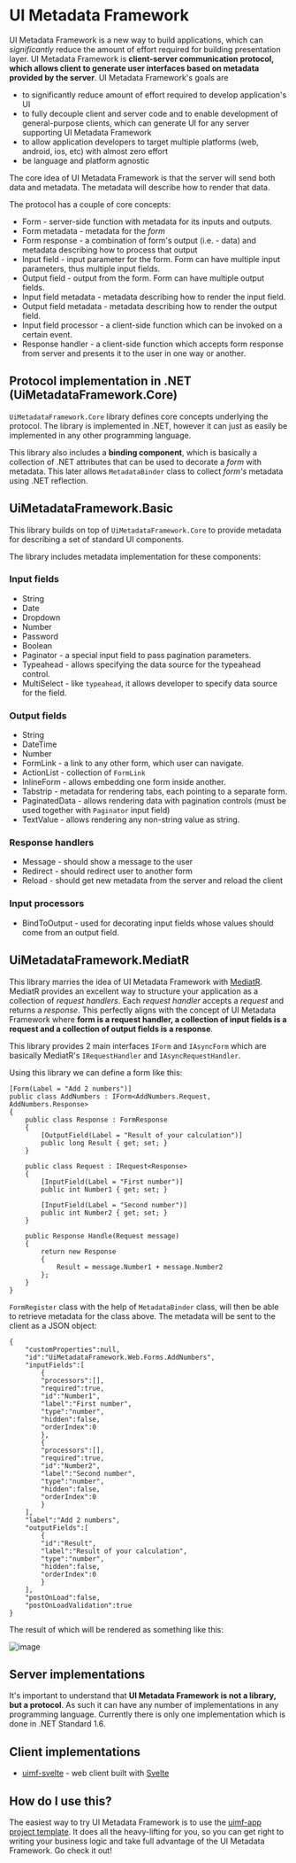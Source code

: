 # UI Metadata Framework

UI Metadata Framework is a new way to build applications, which can *significantly* reduce the amount of effort required for building presentation layer. UI Metadata Framework is **client-server communication protocol, which allows client to generate user interfaces based on metadata provided by the server**. UI Metadata Framework's goals are

* to significantly reduce amount of effort required to develop application's UI
* to fully decouple client and server code and to enable development of general-purpose clients, which can generate UI for any server supporting UI Metadata Framework
* to allow application developers to target multiple platforms (web, android, ios, etc) with almost zero effort
* be language and platform agnostic

The core idea of UI Metadata Framework is that the server will send both data and metadata. The metadata will describe how to render that data.

The protocol has a couple of core concepts:

* Form - server-side function with metadata for its inputs and outputs.
* Form metadata - metadata for the *form*
* Form response - a combination of form's output (i.e. - data) and metadata describing how to process that output
* Input field - input parameter for the form. Form can have multiple input parameters, thus multiple input fields.
* Output field - output from the form. Form can have multiple output fields.
* Input field metadata - metadata describing how to render the input field.
* Output field metadata - metadata describing how to render the output field.
* Input field processor - a client-side function which can be invoked on a certain event.
* Response handler - a client-side function which accepts form response from server and presents it to the user in one way or another.

## Protocol implementation in .NET (UiMetadataFramework.Core)

`UiMetadataFramework.Core` library defines core concepts underlying the protocol. The library is implemented in .NET, however it can just as easily be implemented in any other programming language. 

This library also includes a **binding component**, which is basically a collection of .NET attributes that can be used to decorate a *form* with metadata. This later allows `MetadataBinder` class to collect *form's* metadata using .NET reflection.

## UiMetadataFramework.Basic

This library builds on top of `UiMetadataFramework.Core` to provide metadata for describing a set of standard UI components.

The library includes metadata implementation for these components:

### Input fields

* String
* Date
* Dropdown
* Number
* Password
* Boolean
* Paginator - a special input field to pass pagination parameters.
* Typeahead - allows specifying the data source for the typeahead control.
* MultiSelect - like `typeahead`, it allows developer to specify data source for the field.

### Output fields

* String
* DateTime
* Number
* FormLink - a link to any other form, which user can navigate.
* ActionList - collection of `FormLink`
* InlineForm - allows embedding one form inside another.
* Tabstrip - metadata for rendering tabs, each pointing to a separate form.
* PaginatedData - allows rendering data with pagination controls (must be used together with `Paginator` input field)
* TextValue - allows rendering any non-string value as string.

### Response handlers

* Message - should show a message to the user
* Redirect - should redirect user to another form
* Reload - should get new metadata from the server and reload the client

### Input processors

* BindToOutput - used for decorating input fields whose values should come from an output field.

## UiMetadataFramework.MediatR

This library marries the idea of UI Metadata Framework with [MediatR][mediatr]. MediatR provides an excellent way to structure your application as a collection of *request handlers*. Each *request handler* accepts a *request* and returns a *response*. This perfectly aligns with the concept of UI Metadata Framework where **form is a request handler, a collection of input fields is a request and a collection of output fields is a response**.

This library provides 2 main interfaces `IForm` and `IAsyncForm` which are basically MediatR's `IRequestHandler` and `IAsyncRequestHandler`. 

Using this library we can define a form like this:

```
[Form(Label = "Add 2 numbers")]
public class AddNumbers : IForm<AddNumbers.Request, AddNumbers.Response>
{
	public class Response : FormResponse
	{
		[OutputField(Label = "Result of your calculation")]
		public long Result { get; set; }
	}

	public class Request : IRequest<Response>
	{
		[InputField(Label = "First number")]
		public int Number1 { get; set; }

		[InputField(Label = "Second number")]
		public int Number2 { get; set; }
	}

	public Response Handle(Request message)
	{
		return new Response
		{
			Result = message.Number1 + message.Number2
		};
	}
}
```

`FormRegister` class with the help of `MetadataBinder` class, will then be able to retrieve metadata for the class above. The metadata will be sent to the client as a JSON object:

```
{
    "customProperties":null,
    "id":"UiMetadataFramework.Web.Forms.AddNumbers",
    "inputFields":[
        {
        "processors":[],
        "required":true,
        "id":"Number1",
        "label":"First number",
        "type":"number",
        "hidden":false,
        "orderIndex":0
        },
        {
        "processors":[],
        "required":true,
        "id":"Number2",
        "label":"Second number",
        "type":"number",
        "hidden":false,
        "orderIndex":0
        }
    ],
    "label":"Add 2 numbers",
    "outputFields":[
        {
        "id":"Result",
        "label":"Result of your calculation",
        "type":"number",
        "hidden":false,
        "orderIndex":0
        }
    ],
    "postOnLoad":false,
    "postOnLoadValidation":true
}
```

The result of which will be rendered as something like this:

![image](./documentation/add2numbers.png)


## Server implementations

It's important to understand that **UI Metadata Framework is not a library, but a protocol**. As such it can have any number of implementations in any programming language. Currently there is only one implementation which is done in .NET Standard 1.6.

## Client implementations

* [uimf-svelte](https://github.com/unops/uimf-svelte) - web client built with [Svelte](svelte)

## How do I use this?

The easiest way to try UI Metadata Framework is to use the [uimf-app project template](https://github.com/niaher/uimf-app). It does all the heavy-lifting for you, so you can get right to writing your business logic and take full advantage of the UI Metadata Framework. Go check it out!

[mediatr]:https://github.com/jbogard/MediatR
[xamarin]:https://www.xamarin.com
[svelte]:https://svelte.technology
